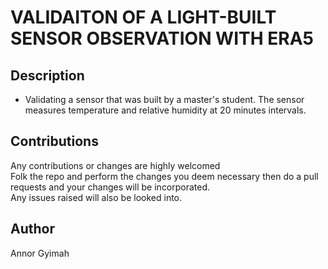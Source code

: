 
# VALIDAITON OF A LIGHT-BUILT SENSOR OBSERVATION WITH ERA5


## Description
* Validating a sensor that was built by a master's student. The sensor measures temperature and relative humidity at 20 minutes intervals.



## Contributions
Any contributions or changes are highly welcomed<br>Folk the repo and perform the changes you deem necessary then do a pull requests 
and your changes will be incorporated.<br>Any issues raised will also be looked into.

## Author
Annor Gyimah

